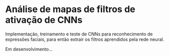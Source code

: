 # Análise de mapas de filtros de ativação de CNNs
Implementação, treinamento e teste de CNNs para reconhecimento de expressões faciais, para então extrair os filtros aprendidos pela rede neural.

Em desenvolvimento...
